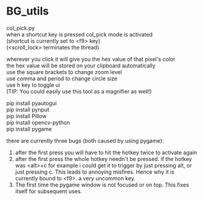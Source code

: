 # BG_utils

col_pick.py</br>
when a shortcut key is pressed col_pick mode is activated</br>
(shortcut is currently set to &lt;f9> key)</br>
(&lt;scroll_lock> terminates the thread)

wherever you click it will give you the hex value of that pixel's color</br>
the hex value will be stored on your clipboard automatically</br>
use the square brackets to change zoom level</br>
use comma and period to change circle size</br>
use h key to toggle ui</br>
(TIP: You could easily use this tool as a magnifier as well!)

pip install pyautogui</br>
pip install pynput</br>
pip install Pillow</br>
pip install opencv-python</br>
pip install pygame</br>

there are currently three bugs (both caused by using pygame):
1. after the first press you will have to hit the hotkey twice to activate again
2. after the first press the whole hotkey needn't be pressed.
  if the hotkey was &lt;alt>+c for example i could get it to trigger
  by just pressing alt, or just pressing c. This leads to annoying misfires.
  Hence why it is currently bound to &lt;f9>. a very uncommon key.
3. The first time the pygame window is not focused or on top. This fixes itself for subsequent uses.
